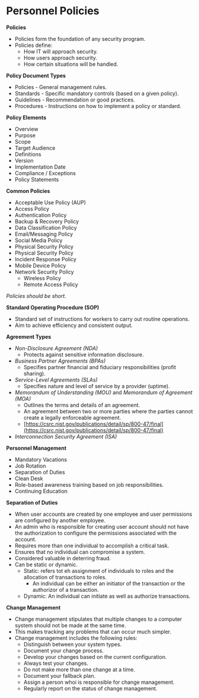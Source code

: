 # Personnel Policies

**Policies**

* Policies form the foundation of any security program.
* Policies define:
  * How IT will approach security.
  * How users approach security.
  * How certain situations will be handled.

**Policy Document Types**

* Policies - General management rules.
* Standards - Specific mandatory controls \(based on a given policy\).
* Guidelines - Recommendation or good practices.
* Procedures - Instructions on how to implement a policy or standard.

**Policy Elements**

* Overview
* Purpose
* Scope
* Target Audience
* Definitions
* Version
* Implementation Date
* Compliance / Exceptions
* Policy Statements

**Common Policies**

* Acceptable Use Policy \(AUP\)
* Access Policy
* Authentication Policy
* Backup & Recovery Policy
* Data Classification Policy
* Email/Messaging Policy
* Social Media Policy
* Physical Security Policy
* Physical Security Policy
* Incident Response Policy
* Mobile Device Policy
* Network Security Policy
  * Wireless Policy
  * Remote Access Policy

_Policies should be short._

**Standard Operating Procedure \(SOP\)**

* Standard set of instructions for workers to carry out routine operations.
* Aim to achieve efficiency and consistent output.

**Agreement Types**

* _Non-Disclosure Agreement \(NDA\)_
  * Protects against sensitive information disclosure.
* _Business Partner Agreements \(BPAs\)_
  * Specifies partner financial and fiduciary responsibilities \(profit sharing\).
* _Service-Level Agreements \(SLAs\)_
  * Specifies nature and level of service by a provider \(uptime\).
* _Memorandum of Understanding \(MOU\)_ and _Memorandum of Agreement \(MOA\)_
  * Outlines the terms and details of an agreement.
  * An agreement between two or more parties where the parties cannot create a legally enforceable agreement.
  * [https://csrc.nist.gov/publications/detail/sp/800-47/final](https://csrc.nist.gov/publications/detail/sp/800-47/final)
* _Interconnection Security Agreement \(ISA\)_

**Personnel Management**

* Mandatory Vacations
* Job Rotation
* Separation of Duties
* Clean Desk
* Role-based awareness training based on job responsibilities.
* Continuing Education

**Separation of Duties** 

* When user accounts are created by one employee and user permissions are configured by another employee. 
* An admin who is responsible for creating user account should not have the authorization to configure the permissions associated with the account. 
* Requires more than one individual to accomplish a critical task. 
* Ensures that no individual can compromise a system. 
* Considered valuable in deterring fraud. 
* Can be static or dynamic. 
  * Static: refers tot eh assignment of individuals to roles and the allocation of transactions to roles.
    * An individual can be either an initiator of the transaction or the authorizor of a transaction.
  * Dynamic: An individual can initiate as well as authorize transactions.

**Change Management**

* Change management stipulates that multiple changes to a computer system should not be made at the same time. 
* This makes tracking any problems that can occur much simpler. 
* Change management includes the following rules: 
  * Distinguish between your system types. 
  * Document your change process. 
  * Develop your changes based on the current configuration. 
  * Always test your changes. 
  * Do not make more than one change at a time. 
  * Document your fallback plan. 
  * Assign a person whoi is responsible for change management. 
  * Regularly report on the status of change management. 

